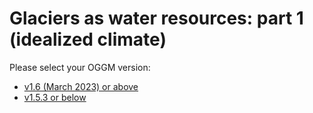 # Glaciers as water resources: part 1 (idealized climate)

Please select your OGGM version:
- [v1.6 (March 2023) or above](glacier_water_resources_pre16)
- [v1.5.3 or below](glacier_water_resources)